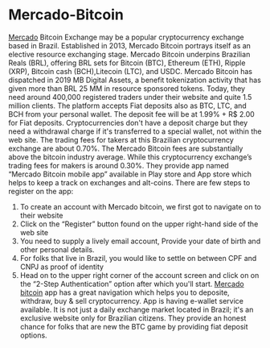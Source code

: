 # Mercado-Bitcoin
<a href="https://coinpedia.org/exchange/mercado-bitcoin/">Mercado</A> Bitcoin Exchange may be a popular cryptocurrency exchange based in Brazil. Established in 2013, Mercado Bitcoin portrays itself as an elective resource exchanging stage. Mercado Bitcoin underpins Brazilian Reals (BRL), offering BRL sets for Bitcoin (BTC), Ethereum (ETH), Ripple (XRP), Bitcoin cash (BCH),Litecoin  (LTC), and USDC. Mercado Bitcoin has dispatched in 2019 MB Digital Assets, a benefit tokenization activity that has given more than BRL 25 MM in resource sponsored tokens.
Today, they need around 400,000 registered traders under their website and quite 1.5 million clients.
The platform accepts Fiat deposits also as BTC, LTC, and BCH from your personal wallet. The deposit fee will be at 1.99% + R$ 2.00 for Fiat deposits.  Cryptocurrencies don't have a deposit charge but they need a withdrawal charge if it's transferred to a special wallet, not within the web site.
The trading fees for takers at this Brazilian cryptocurrency exchange are about 0.70%. The Mercado Bitcoin fees are substantially above the bitcoin industry average. While this cryptocurrency exchange’s trading fees for makers is around 0.30%.
They provide app named “Mercado Bitcoin mobile app” available in Play store and App store which helps to keep a track on exchanges and alt-coins. There are few steps to register on the app:
1. To create an account with Mercado bitcoin, we first got to navigate on to their website
2. Click on the “Register” button found on the upper right-hand side of the web site 
3. You need to supply a lively email account, Provide your date of birth and other personal details.
4. For folks that live in Brazil, you would like to settle on between CPF and CNPJ as proof of identity
5. Head on to the upper right corner of the account screen and click on on the “2-Step Authentication” option after which you'll start.
<a href="https://coinpedia.org/exchange/mercado-bitcoin/">Mercado bitcoin</A> app has a great navigation which helps you to deposite, withdraw, buy & sell cryptocurrency. App is having e-wallet service available.
It is not just a daily exchange market located in Brazil; it's an exclusive website only for Brazilian citizens. They provide an honest chance for folks that are new the BTC game by providing fiat deposit options.
